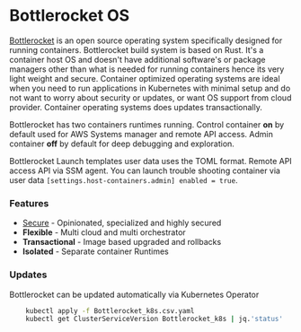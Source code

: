 # Bottlerocket OS

[Bottlerocket](https://aws.amazon.com/bottlerocket/) is an open source operating system specifically designed for running containers. Bottlerocket build system is based on Rust. It's a container host OS and doesn't have additional software's or package managers other than what is needed for running containers hence its very light weight and secure. Container optimized operating systems are ideal when you need to run applications in Kubernetes  with minimal setup and do not want to worry about security or updates, or want OS support from  cloud provider. Container operating systems does updates transactionally.

Bottlerocket has two containers runtimes running. Control container **on** by default used for AWS Systems manager and remote API access. Admin container **off** by default for deep debugging and exploration.

Bottlerocket Launch templates user data uses the TOML format.
Remote API access API via SSM agent. You can launch trouble shooting container via user data `[settings.host-containers.admin] enabled = true`.

### Features
* [Secure](https://github.com/bottlerocket-os/bottlerocket/blob/develop/SECURITY_FEATURES.md) - Opinionated, specialized and highly secured
* **Flexible** - Multi cloud and multi orchestrator
* **Transactional** -  Image based upgraded and rollbacks
* **Isolated** - Separate container Runtimes

### Updates
Bottlerocket can be updated automatically via Kubernetes  Operator

```sh
    kubectl apply -f Bottlerocket_k8s.csv.yaml
    kubectl get ClusterServiceVersion Bottlerocket_k8s | jq.'status'
```
